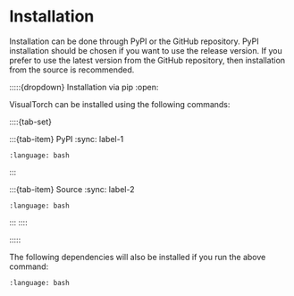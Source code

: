 # Installation

Installation can be done through PyPI or the GitHub repository. PyPI installation should be chosen if you want to use the release version. If you prefer to use the latest version from the GitHub repository, then installation from the source is recommended.

:::::{dropdown} Installation via pip
:open:

VisualTorch can be installed using the following commands:

::::{tab-set}

:::{tab-item} PyPI
:sync: label-1

```{literalinclude} ../../snippets/install/pypi.txt
:language: bash
```

:::

:::{tab-item} Source
:sync: label-2

```{literalinclude} ../../snippets/install/source.txt
:language: bash
```

:::
::::

:::::

The following dependencies will also be installed if you run the above command:

```{literalinclude} ../../snippets/install/requirements.txt
:language: bash
```
